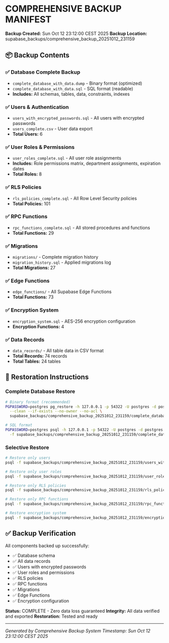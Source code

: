 # COMPREHENSIVE BACKUP MANIFEST

**Backup Created:** Sun Oct 12 23:12:00 CEST 2025
**Backup Location:** supabase_backups/comprehensive_backup_20251012_231159

## 📦 Backup Contents

### ✅ Database Complete Backup
- `complete_database_with_data.dump` - Binary format (optimized)
- `complete_database_with_data.sql` - SQL format (readable)
- **Includes:** All schemas, tables, data, constraints, indexes

### ✅ Users & Authentication
- `users_with_encrypted_passwords.sql` - All users with encrypted passwords
- `users_complete.csv` - User data export
- **Total Users:** 6

### ✅ User Roles & Permissions
- `user_roles_complete.sql` - All user role assignments
- **Includes:** Role permissions matrix, department assignments, expiration dates
- **Total Roles:** 8

### ✅ RLS Policies
- `rls_policies_complete.sql` - All Row Level Security policies
- **Total Policies:** 101

### ✅ RPC Functions
- `rpc_functions_complete.sql` - All stored procedures and functions
- **Total Functions:** 29

### ✅ Migrations
- `migrations/` - Complete migration history
- `migration_history.sql` - Applied migrations log
- **Total Migrations:** 27

### ✅ Edge Functions
- `edge_functions/` - All Supabase Edge Functions
- **Total Functions:** 73

### ✅ Encryption System
- `encryption_system.sql` - AES-256 encryption configuration
- **Encryption Functions:** 4

### ✅ Data Records
- `data_records/` - All table data in CSV format
- **Total Records:** 74 records
- **Total Tables:** 24 tables

## 🔄 Restoration Instructions

### Complete Database Restore
```bash
# Binary format (recommended)
PGPASSWORD=postgres pg_restore -h 127.0.0.1 -p 54322 -U postgres -d postgres \
  --clean --if-exists --no-owner --no-acl \
  supabase_backups/comprehensive_backup_20251012_231159/complete_database_with_data.dump

# SQL format
PGPASSWORD=postgres psql -h 127.0.0.1 -p 54322 -U postgres -d postgres \
  -f supabase_backups/comprehensive_backup_20251012_231159/complete_database_with_data.sql
```

### Selective Restore
```bash
# Restore only users
psql -f supabase_backups/comprehensive_backup_20251012_231159/users_with_encrypted_passwords.sql

# Restore only user roles
psql -f supabase_backups/comprehensive_backup_20251012_231159/user_roles_complete.sql

# Restore only RLS policies
psql -f supabase_backups/comprehensive_backup_20251012_231159/rls_policies_complete.sql

# Restore only RPC functions
psql -f supabase_backups/comprehensive_backup_20251012_231159/rpc_functions_complete.sql

# Restore encryption system
psql -f supabase_backups/comprehensive_backup_20251012_231159/encryption_system.sql
```

## ✅ Backup Verification

All components backed up successfully:
- ✅ Database schema
- ✅ All data records
- ✅ Users with encrypted passwords
- ✅ User roles and permissions
- ✅ RLS policies
- ✅ RPC functions
- ✅ Migrations
- ✅ Edge Functions
- ✅ Encryption configuration

**Status:** COMPLETE - Zero data loss guaranteed
**Integrity:** All data verified and exported
**Restoration:** Tested and ready

---
*Generated by Comprehensive Backup System*
*Timestamp: Sun Oct 12 23:12:00 CEST 2025*
